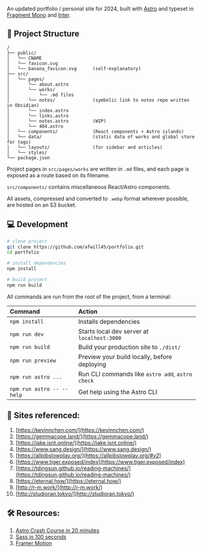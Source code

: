 An updated portfolio / personal site for 2024, built with [Astro](https://astro.build) and typeset in [Fragment Mono](https://fonts.google.com/specimen/Fragment+Mono) and [Inter](https://fonts.google.com/specimen/Inter).

## 🚧 Project Structure

```
/
├── public/
│   └── CNAME
│   └── favicon.svg
│   └── banana_favicon.svg      (self-explanatory)
├── src/
│   └── pages/
│       └── about.astro
│       └── works/
│           └── .md files
│       └── notes/              (symbolic link to notes repo written in Obsidian)
│       └── index.astro
│       └── links.astro
│       └── notes.astro         (WIP)
│       └── 404.astro
│   └── components/             (React components + Astro islands)
│   └── data/                   (static data of works and global store for tags)
│   └── layouts/                (for sidebar and articles)
│   └── styles/ 
└── package.json
```

Project pages in `src/pages/works` are written in `.md` files, and each page is exposed as a route based on its filename.

`src/components/` contains miscellaneous React/Astro components.

All assets, compressed and converted to `.webp` format wherever possible, are hosted on an S3 bucket.

## 💻 Development

```bash
# clone project
git clone https://github.com/afwill45/portfolio.git
cd portfolio

# install dependencies
npm install

# build project
npm run build
```

All commands are run from the root of the project, from a terminal:

| Command                   | Action                                           |
| :------------------------ | :----------------------------------------------- |
| `npm install`             | Installs dependencies                            |
| `npm run dev`             | Starts local dev server at `localhost:3000`      |
| `npm run build`           | Build your production site to `./dist/`          |
| `npm run preview`         | Preview your build locally, before deploying     |
| `npm run astro ...`       | Run CLI commands like `astro add`, `astro check` |
| `npm run astro -- --help` | Get help using the Astro CLI                     |

## 🔖 Sites referenced:
1. [https://kevinnchen.com/](https://kevinnchen.com/)
2. [https://gemmacope.land/](https://gemmacope.land/)
3. [https://jake.isnt.online/](https://jake.isnt.online/)
4. [https://www.sang.design/](https://www.sang.design/)
5. [https://allpibslowplay.org/](https://allpibslowplay.org/#v2)
6. [https://www.tiger.exposed/index](https://www.tiger.exposed/index)
7. [https://tdingsun.github.io/reading-machines/](https://tdingsun.github.io/reading-machines/)
8. [https://eternal.how/](https://eternal.how/)
9. [http://r-m.work/](http://r-m.work/)
10. [http://studioran.tokyo/](http://studioran.tokyo/)

## 🛠️ Resources:
1. [Astro Crash Course in 20 minutes](https://www.youtube.com/watch?v=zrPVTf761OI&t=4s)
2. [Sass in 100 seconds](https://www.youtube.com/watch?v=akDIJa0AP5c)
3. [Framer Motion](https://www.framer.com/motion/)
